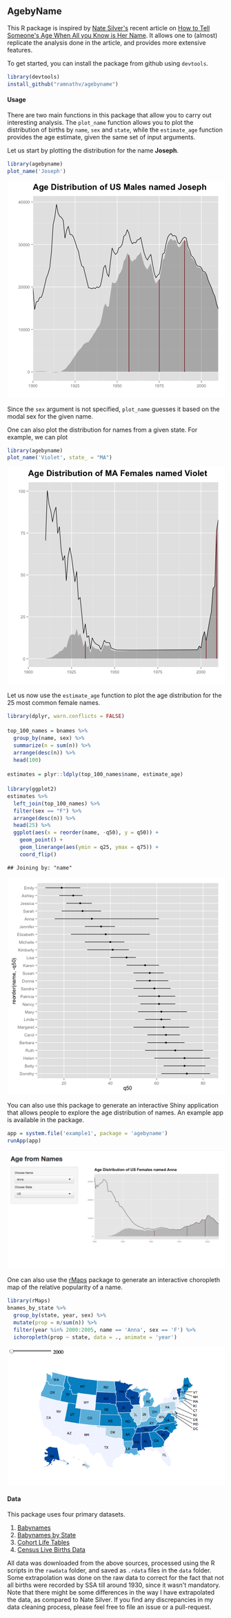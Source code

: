 ## AgebyName




This R package is inspired by [Nate Silver's](https://twitter.com/FiveThirtyEight) recent article on [How to Tell Someone's Age When All you Know is Her Name](http://fivethirtyeight.com/features/how-to-tell-someones-age-when-all-you-know-is-her-name/). It allows one to (almost) replicate the analysis done in the article, and provides more extensive features.

To get started, you can install the package from github using `devtools`.



```r
library(devtools)
install_github("ramnathv/agebyname")
```


#### Usage

There are two main functions in this package that allow you to carry out interesting analysis. The `plot_name` function allows you to plot the distribution of births by `name`, `sex` and `state`, while the `estimate_age` function provides the age estimate, given the same set of input arguments.

Let us start by plotting the distribution for the name __Joseph__.


```r
library(agebyname)
plot_name('Joseph')
```

![plot of chunk unnamed-chunk-2](figure/unnamed-chunk-2.png) 

Since the `sex` argument is not specified, `plot_name` guesses it based on the modal sex for the given name.

One can also plot the distribution for names from a given state. For example, we can plot


```r
library(agebyname)
plot_name('Violet', state_ = "MA")
```

![plot of chunk unnamed-chunk-3](figure/unnamed-chunk-3.png) 

Let us now use the `estimate_age` function to plot the age distribution for the 25 most common female names.


```r
library(dplyr, warn.conflicts = FALSE)

top_100_names = bnames %>%
  group_by(name, sex) %>%
  summarize(n = sum(n)) %>%
  arrange(desc(n)) %>%
  head(100)

estimates = plyr::ldply(top_100_names$name, estimate_age)

library(ggplot2)
estimates %>%
  left_join(top_100_names) %>%
  filter(sex == "F") %>%
  arrange(desc(n)) %>%
  head(25) %>%
  ggplot(aes(x = reorder(name, -q50), y = q50)) +
    geom_point() +
    geom_linerange(aes(ymin = q25, ymax = q75)) + 
    coord_flip()
```

```
## Joining by: "name"
```

![plot of chunk unnamed-chunk-4](figure/unnamed-chunk-4.png) 

You can also use this package to generate an interactive Shiny application that allows people to explore the age distribution of names. An example app is available in the package.


```r
app = system.file('example1', package = 'agebyname')
runApp(app)
```

![shinyapp1](figure/shinyapp1.png)

One can also use the [rMaps](http://rmaps.github.io) package to generate an interactive choropleth map of the relative popularity of a name.


```r
library(rMaps)
bnames_by_state %>%
  group_by(state, year, sex) %>%
  mutate(prop = n/sum(n)) %>%
  filter(year %in% 2000:2005, name == 'Anna', sex == 'F') %>%
  ichoropleth(prop ~ state, data = ., animate = 'year')
```

![ichoropleth1](figure/ichoropleth1.png)




#### Data

This package uses four primary datasets.

1. [Babynames](http://www.ssa.gov/oact/babynames/names.zip)
2. [Babynames by State](http://www.ssa.gov/oact/babynames/state/namesbystate.zip)
3. [Cohort Life Tables](http://www.ssa.gov/oact/NOTES/as120/LifeTables_Tbl_7.html)
4. [Census Live Births Data](http://www.census.gov/statab/hist/02HS0013.xls)

All data was downloaded from the above sources, processed using the R scripts in the `rawdata` folder, and saved as `.rdata` files in the `data` folder. Some extrapolation was done on the raw data to correct for the fact that not all births were recorded by SSA till around 1930, since it wasn't mandatory. Note that there might be some differences in the way I have extrapolated the data, as compared to Nate Silver. If you find any discrepancies in my data cleaning process, please feel free to file an issue or a pull-request.
